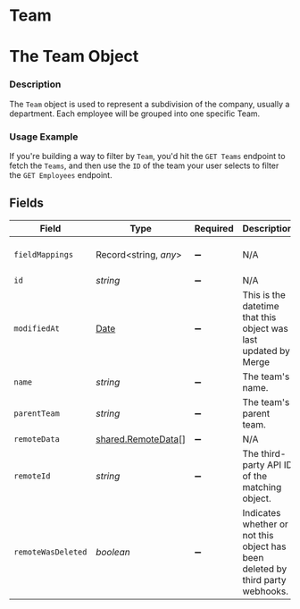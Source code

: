 # Team

# The Team Object
### Description
The `Team` object is used to represent a subdivision of the company, usually a department. Each employee will be grouped into one specific Team.

### Usage Example
If you're building a way to filter by `Team`, you'd hit the `GET Teams` endpoint to fetch the `Teams`, and then use the `ID` of the team your user selects to filter the `GET Employees` endpoint.


## Fields

| Field                                                                                                                         | Type                                                                                                                          | Required                                                                                                                      | Description                                                                                                                   | Example                                                                                                                       |
| ----------------------------------------------------------------------------------------------------------------------------- | ----------------------------------------------------------------------------------------------------------------------------- | ----------------------------------------------------------------------------------------------------------------------------- | ----------------------------------------------------------------------------------------------------------------------------- | ----------------------------------------------------------------------------------------------------------------------------- |
| `fieldMappings`                                                                                                               | Record<string, *any*>                                                                                                         | :heavy_minus_sign:                                                                                                            | N/A                                                                                                                           | {"organization_defined_targets":{"custom_key":"custom_value"},"linked_account_defined_targets":{"custom_key":"custom_value"}} |
| `id`                                                                                                                          | *string*                                                                                                                      | :heavy_minus_sign:                                                                                                            | N/A                                                                                                                           | 13a72919-9fae-4f54-81ca-ddfd8712a1ba                                                                                          |
| `modifiedAt`                                                                                                                  | [Date](https://developer.mozilla.org/en-US/docs/Web/JavaScript/Reference/Global_Objects/Date)                                 | :heavy_minus_sign:                                                                                                            | This is the datetime that this object was last updated by Merge                                                               | 2021-10-16T00:00:00Z                                                                                                          |
| `name`                                                                                                                        | *string*                                                                                                                      | :heavy_minus_sign:                                                                                                            | The team's name.                                                                                                              | Engineering                                                                                                                   |
| `parentTeam`                                                                                                                  | *string*                                                                                                                      | :heavy_minus_sign:                                                                                                            | The team's parent team.                                                                                                       | 1b998423-db0a-4037-a4cf-f79c60cb67b3                                                                                          |
| `remoteData`                                                                                                                  | [shared.RemoteData](../../../sdk/models/shared/remotedata.md)[]                                                               | :heavy_minus_sign:                                                                                                            | N/A                                                                                                                           | [{"data":["Varies by platform"],"path":"/teams"}]                                                                             |
| `remoteId`                                                                                                                    | *string*                                                                                                                      | :heavy_minus_sign:                                                                                                            | The third-party API ID of the matching object.                                                                                | 19202938                                                                                                                      |
| `remoteWasDeleted`                                                                                                            | *boolean*                                                                                                                     | :heavy_minus_sign:                                                                                                            | Indicates whether or not this object has been deleted by third party webhooks.                                                |                                                                                                                               |